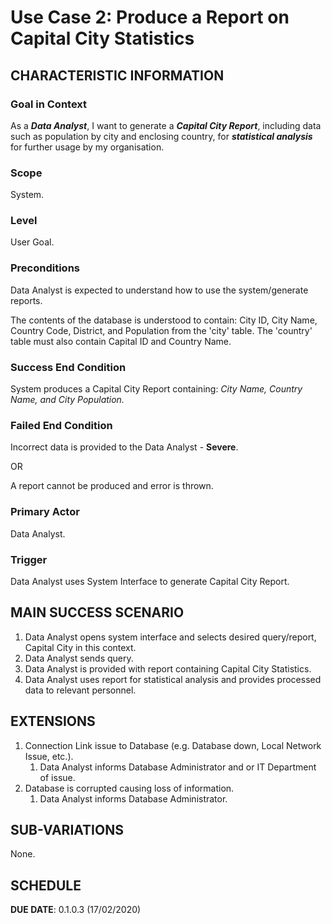 # Use Case 2: Produce a Report on Capital City Statistics

## CHARACTERISTIC INFORMATION

### Goal in Context

As a ***Data Analyst***, I want to generate a ***Capital City Report***, including data such as population by city and enclosing country, for ***statistical analysis*** for further usage by my organisation.

### Scope

System.

### Level

User Goal.

### Preconditions

Data Analyst is expected to understand how to use the system/generate reports.

The contents of the database is understood to contain: City ID, City Name, Country Code, District, and Population from the 'city' table. The 'country' table must also contain Capital ID and Country Name.  
### Success End Condition

System produces a Capital City Report containing: *City Name, Country Name, and City Population.*

### Failed End Condition

Incorrect data is provided to the Data Analyst - **Severe**.

OR

A report cannot be produced and error is thrown.

### Primary Actor

Data Analyst.

### Trigger

Data Analyst uses System Interface to generate Capital City Report.

## MAIN SUCCESS SCENARIO

1. Data Analyst opens system interface and selects desired query/report, Capital City in this context.
2. Data Analyst sends query.
3. Data Analyst is provided with report containing Capital City Statistics.
4. Data Analyst uses report for statistical analysis and provides processed data to relevant personnel.

## EXTENSIONS

1. Connection Link issue to Database (e.g. Database down, Local Network Issue, etc.).
   1. Data Analyst informs Database Administrator and or IT Department of issue.
2. Database is corrupted causing loss of information.
    1. Data Analyst informs Database Administrator.

## SUB-VARIATIONS

None.

## SCHEDULE

**DUE DATE**: 0.1.0.3 (17/02/2020)